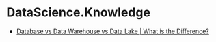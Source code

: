 # DataScience.Knowledge
- [Database vs Data Warehouse vs Data Lake | What is the Difference?](https://youtu.be/-bSkREem8dM)
